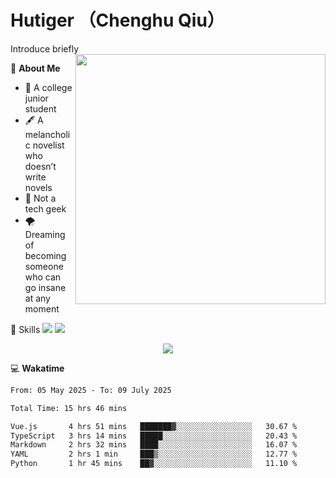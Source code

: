 # Hutiger （Chenghu Qiu）
Introduce briefly
<a href="#">
<img align="right" width="400" src="https://github-readme-stats-tau-lilac-25.vercel.app/api/top-langs/?username=hutiger9&layout=compact&langs_count=8&theme=transparent" />
</a>

💭 **About Me**

- 🏫 A college junior student
- 🖋️ A melancholic novelist who doesn’t write novels
- 🚫 Not a tech geek
- 🌪️ Dreaming of becoming someone who can go insane at any moment


🚀 Skills
![](https://img.shields.io/badge/-python-3e74a2?style=for-the-badge&logo=Python&logoColor=fff)
![](https://img.shields.io/badge/-pytorch-ee4c2c?style=for-the-badge&logo=PyTorch&logoColor=fff)

</p>
    <p align="center">
    <img src="https://profile-counter.glitch.me/{hutiger9}/count.svg" />
</p>


💻 **Wakatime**

<!--START_SECTION:waka-->

```txt
From: 05 May 2025 - To: 09 July 2025

Total Time: 15 hrs 46 mins

Vue.js       4 hrs 51 mins   ███████▓░░░░░░░░░░░░░░░░░   30.67 %
TypeScript   3 hrs 14 mins   █████░░░░░░░░░░░░░░░░░░░░   20.43 %
Markdown     2 hrs 32 mins   ████░░░░░░░░░░░░░░░░░░░░░   16.07 %
YAML         2 hrs 1 min     ███▒░░░░░░░░░░░░░░░░░░░░░   12.77 %
Python       1 hr 45 mins    ██▓░░░░░░░░░░░░░░░░░░░░░░   11.10 %
```

<!--END_SECTION:waka-->
